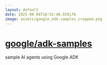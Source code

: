 ```yaml
---
layout: default
date: 2025-08-04T16:52:40.019176
image: assets/google_adk-samples_cropped.png
---
```


# [google/adk-samples](https://github.com/google/adk-samples)

sample AI agents using Google ADK
